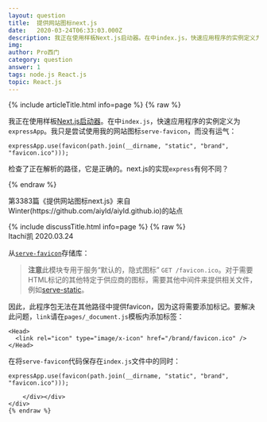```yaml
---
layout: question
title:  提供网站图标next.js
date:   2020-03-24T06:33:03.000Z
description: 我正在使用样板Next.js启动器。在中index.js，快速应用程序的实例定义为expressApp。我只是尝试使用我的网站图标serve-favico...
img: 
author: Pro西门
category: question
answer: 1
tags: node.js React.js
topic: React.js
---
```

<div class="article-root">
  <div class="article">
    {% include articleTitle.html info=page %}
    {% raw %}
    <div class="article-content"><p><font style="vertical-align: inherit;"><font style="vertical-align: inherit;">我正在使用样板</font></font><a href="https://github.com/iaincollins/nextjs-starter" rel="nofollow noreferrer"><font style="vertical-align: inherit;"><font style="vertical-align: inherit;">Next.js启动器</font></font></a><font style="vertical-align: inherit;"><font style="vertical-align: inherit;">。</font><font style="vertical-align: inherit;">在中</font></font><code>index.js</code><font style="vertical-align: inherit;"><font style="vertical-align: inherit;">，快速应用程序的实例定义为</font></font><code>expressApp</code><font style="vertical-align: inherit;"><font style="vertical-align: inherit;">。</font><font style="vertical-align: inherit;">我只是尝试使用我的网站图标</font></font><code>serve-favicon</code><font style="vertical-align: inherit;"><font style="vertical-align: inherit;">，而没有运气：</font></font></p>

<pre><code>expressApp.use(favicon(path.join(__dirname, "static", "brand", "favicon.ico")));
</code></pre>

<p><font style="vertical-align: inherit;"><font style="vertical-align: inherit;">检查了正在解析的路径，它是正确的。</font><font style="vertical-align: inherit;">next.js的实现</font></font><code>express</code><font style="vertical-align: inherit;"><font style="vertical-align: inherit;">有何不同？</font></font></p></div>
    {% endraw %}
  </div>
  <p class="winter_mark">第3383篇《提供网站图标next.js》来自Winter(https://github.com/aiyld/aiyld.github.io)的站点</p>
  <div class="discuss-wrapper">
    {% include discussTitle.html info=page %}
    {% raw %}
    <div class="discuss-list">
    <div class="discuss-item">
        <div class="discuss-parent">
          <div class="discuss-meta">
            <span class="discuss-user">Itachi凯</span>
            <span class="discuss-time">2020.03.24</span>
          </div>
          <div class="discuss-comment"><p><font style="vertical-align: inherit;"><font style="vertical-align: inherit;">从</font></font><a href="https://github.com/expressjs/serve-favicon" rel="noreferrer"><code>serve-favicon</code></a><font style="vertical-align: inherit;"><font style="vertical-align: inherit;">存储库：</font></font></p>

<blockquote>
  <p><strong><font style="vertical-align: inherit;"><font style="vertical-align: inherit;">注意</font></font></strong><font style="vertical-align: inherit;"><font style="vertical-align: inherit;">此模块专用于服务“默认的，隐式图标” </font></font><code>GET /favicon.ico</code><font style="vertical-align: inherit;"><font style="vertical-align: inherit;">。</font><font style="vertical-align: inherit;">对于需要HTML标记的其他特定于供应商的图标，需要其他中间件来提供相关文件，例如</font></font><a href="https://npmjs.org/package/serve-static" rel="noreferrer"><font style="vertical-align: inherit;"><font style="vertical-align: inherit;">serve-static</font></font></a><font style="vertical-align: inherit;"><font style="vertical-align: inherit;">。</font></font></p>
</blockquote>

<p><font style="vertical-align: inherit;"><font style="vertical-align: inherit;">因此，此程序包无法在其他路径中提供favicon，因为这将需要添加标记。</font><font style="vertical-align: inherit;">要解决此问题，</font></font><code>link</code><font style="vertical-align: inherit;"><font style="vertical-align: inherit;">请在</font></font><code>pages/_document.js</code><font style="vertical-align: inherit;"><font style="vertical-align: inherit;">模板</font><font style="vertical-align: inherit;">内</font><font style="vertical-align: inherit;">添加</font><font style="vertical-align: inherit;">标签</font><font style="vertical-align: inherit;">：</font></font></p>

<pre class="lang-babel prettyprint-override"><code>&lt;Head&gt;<font></font>
  &lt;link rel="icon" type="image/x-icon" href="/brand/favicon.ico" /&gt;<font></font>
&lt;/Head&gt;<font></font>
</code></pre>

<p><font style="vertical-align: inherit;"><font style="vertical-align: inherit;">在将</font></font><code>serve-favicon</code><font style="vertical-align: inherit;"><font style="vertical-align: inherit;">代码</font><font style="vertical-align: inherit;">保存</font><font style="vertical-align: inherit;">在</font></font><code>index.js</code><font style="vertical-align: inherit;"><font style="vertical-align: inherit;">文件中的同时：</font></font></p>

<pre class="lang-babel prettyprint-override"><code>expressApp.use(favicon(path.join(__dirname, "static", "brand", "favicon.ico")));
</code></pre></div>
        </div></div>
    </div>
    {% endraw %}
  </div>
<div>
